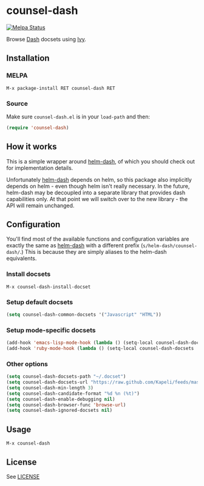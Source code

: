 # counsel-dash

[![Melpa Status](http://melpa.milkbox.net/packages/counsel-dash-badge.svg)](http://melpa.milkbox.net/#/counsel-dash)

Browse [Dash](http://www.kapeli.com/dash) docsets using [Ivy](https://github.com/abo-abo/swiper).

## Installation

### MELPA

```
M-x package-install RET counsel-dash RET
```

### Source

Make sure `counsel-dash.el` is in your `load-path` and then:

```lisp
(require 'counsel-dash)
```

## How it works

This is a simple wrapper around [helm-dash](https://github.com/areina/helm-dash/), of which you should check out for
implementation details.

Unfortunately [helm-dash](https://github.com/areina/helm-dash/) depends on helm, so this package also implicitly depends
on helm - even though helm isn't really necessary. In the future, helm-dash may be decoupled into a separate library
that provides dash capabilities only. At that point we will switch over to the new library - the API will remain unchanged.

## Configuration

You'll find most of the available functions and configuration variables are
exactly the same as [helm-dash](https://github.com/areina/helm-dash/) with a
different prefix (`s/helm-dash/counsel-dash/`.) This is because they are simply
aliases to the helm-dash equivalents.

### Install docsets

```
M-x counsel-dash-install-docset
```

### Setup default docsets

```lisp
(setq counsel-dash-common-docsets '("Javascript" "HTML"))
```

### Setup mode-specific docsets

```lisp
(add-hook 'emacs-lisp-mode-hook (lambda () (setq-local counsel-dash-docsets '("Emacs Lisp"))))
(add-hook 'ruby-mode-hook (lambda () (setq-local counsel-dash-docsets '("Ruby"))))
```

### Other options

```lisp
(setq counsel-dash-docsets-path "~/.docset")
(setq counsel-dash-docsets-url "https://raw.github.com/Kapeli/feeds/master")
(setq counsel-dash-min-length 3)
(setq counsel-dash-candidate-format "%d %n (%t)")
(setq counsel-dash-enable-debugging nil)
(setq counsel-dash-browser-func 'browse-url)
(setq counsel-dash-ignored-docsets nil)
```

## Usage

```
M-x counsel-dash
```

## License

See [LICENSE](https://github.com/nathankot/counsel-dash/blob/master/LICENSE)
